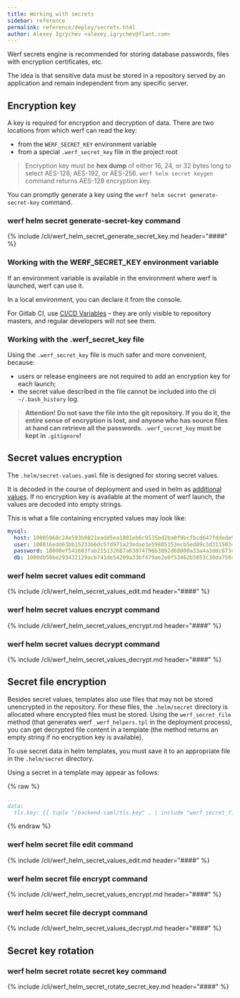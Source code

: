 ```yaml
---
title: Working with secrets
sidebar: reference
permalink: reference/deploy/secrets.html
author: Alexey Igrychev <alexey.igrychev@flant.com>
---
```


Werf secrets engine is recommended for storing database passwords, files with encryption certificates, etc.

The idea is that sensitive data must be stored in a repository served by an application and remain independent from any specific server.

## Encryption key

A key is required for encryption and decryption of data. There are two locations from which werf can read the key:
* from the `WERF_SECRET_KEY` environment variable
* from a special `.werf_secret_key` file in the project root

> Encryption key must be **hex dump** of either 16, 24, or 32 bytes long to select AES-128, AES-192, or AES-256. `werf helm secret keygen` command returns AES-128 encryption key.

You can promptly generate a key using the `werf helm secret generate-secret-key` command.

### werf helm secret generate-secret-key command

{% include /cli/werf_helm_secret_generate_secret_key.md header="####" %}

### Working with the WERF_SECRET_KEY environment variable

If an environment variable is available in the environment where werf is launched, werf can use it.

In a local environment, you can declare it from the console.

For Gitlab CI, use [CI/CD Variables](https://docs.gitlab.com/ee/ci/variables/#variables) – they are only visible to repository masters, and regular developers will not see them.

### Working with the .werf_secret_key file

Using the `.werf_secret_key` file is much safer and more convenient, because:
* users or release engineers are not required to add an encryption key for each launch;
* the secret value described in the file cannot be included into the cli `~/.bash_history` log.

> **Attention! Do not save the file into the git repository. If you do it, the entire sense of encryption is lost, and anyone who has source files at hand can retrieve all the passwords. `.werf_secret_key` must be kept in `.gitignore`!**

## Secret values encryption

The `.helm/secret-values.yaml` file is designed for storing secret values.

It is decoded in the course of deployment and used in helm as [additional values](https://github.com/kubernetes/helm/blob/master/docs/chart_template_guide/values_files.md). If no encryption key is available at the moment of werf launch, the values are decoded into empty strings.

This is what a file containing encrypted values may look like:
```yaml
mysql:
  host: 10005968c24e593b9821eadd5ea1801eb6c9535bd2ba0f9bcfbcd647fddede9da0bf6e13de83eb80ebe3cad4
  user: 100016edd63bb1523366dc5fd971a23edae3e59885153ecb5ed89c3d31150349a4ff786760c886e5c0293990
  password: 10000ef541683fab215132687a63074796b3892d68000a33a4a3ddc673c3f4de81990ca654fca0130f17
  db: 1000db50be293432129acb741de54209a33bf479ae2e0f53462b5053c30da7584e31a589f5206cfa4a8e249d20
```

### werf helm secret values edit command

{% include /cli/werf_helm_secret_values_edit.md header="####" %}

### werf helm secret values encrypt command

{% include /cli/werf_helm_secret_values_encrypt.md header="####" %}

### werf helm secret values decrypt command

{% include /cli/werf_helm_secret_values_decrypt.md header="####" %}

## Secret file encryption

Besides secret values, templates also use files that may not be stored unencrypted in the repository. For these files, the `.helm/secret` directory is allocated where encrypted files must be stored. Using the `werf_secret_file` method (that generates werf `_werf_helpers.tpl` in the deployment process), you can get decrypted file content in a template (the method returns an empty string if no encryption key is available).

To use secret data in helm templates, you must save it to an appropriate file in the `.helm/secret` directory.

Using a secret in a template may appear as follows:

{% raw %}
```yaml
...
data:
  tls.key: {{ tuple "/backend-saml/tls.key" . | include "werf_secret_file" | b64enc }}
```
{% endraw %}

### werf helm secret file edit command

{% include /cli/werf_helm_secret_values_edit.md header="####" %}

### werf helm secret file encrypt command

{% include /cli/werf_helm_secret_values_encrypt.md header="####" %}

### werf helm secret file decrypt command

{% include /cli/werf_helm_secret_values_decrypt.md header="####" %}

## Secret key rotation

### werf helm secret rotate secret key command

{% include /cli/werf_helm_secret_rotate_secret_key.md header="####" %}
